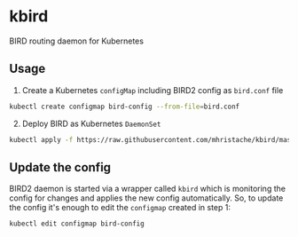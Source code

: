 # kbird

BIRD routing daemon for Kubernetes

## Usage

1. Create a Kubernetes `configMap` including BIRD2 config as `bird.conf` file

```bash
kubectl create configmap bird-config --from-file=bird.conf
```

2. Deploy BIRD as Kubernetes `DaemonSet`

```bash
kubectl apply -f https://raw.githubusercontent.com/mhristache/kbird/master/kubernetes/bird.yaml
```

## Update the config

BIRD2 daemon is started via a wrapper called `kbird` which is monitoring the config for changes and applies the new config automatically. 
So, to update the config it's enough to edit the `configmap` created in step 1:

```
kubectl edit configmap bird-config
```
